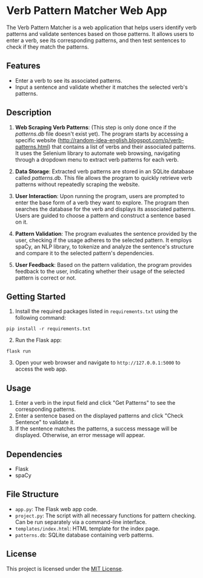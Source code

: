 # Verb Pattern Matcher Web App

The Verb Pattern Matcher is a web application that helps users identify verb patterns and validate sentences based on those patterns. It allows users to enter a verb, see its corresponding patterns, and then test sentences to check if they match the patterns.

## Features

- Enter a verb to see its associated patterns.
- Input a sentence and validate whether it matches the selected verb's patterns.

## Description

1. **Web Scraping Verb Patterns**: (This step is only done once if the _patterns.db_ file doesn't exist yet). The program starts by accessing a specific website (http://random-idea-english.blogspot.com/p/verb-patterns.html) that contains a list of verbs and their associated patterns. It uses the Selenium library to automate web browsing, navigating through a dropdown menu to extract verb patterns for each verb.


2. **Data Storage**: Extracted verb patterns are stored in an SQLite database called _patterns.db_. This file allows the program to quickly retrieve verb patterns without repeatedly scraping the website.


3. **User Interaction**: Upon running the program, users are prompted to enter the base form of a verb they want to explore. The program then searches the database for the verb and displays its associated patterns. Users are guided to choose a pattern and construct a sentence based on it.


4. **Pattern Validation**: The program evaluates the sentence provided by the user, checking if the usage adheres to the selected pattern. It employs spaCy, an NLP library, to tokenize and analyze the sentence's structure and compare it to the selected pattern's dependencies.


5. **User Feedback**: Based on the pattern validation, the program provides feedback to the user, indicating whether their usage of the selected pattern is correct or not.

## Getting Started

1. Install the required packages listed in `requirements.txt` using the following command:
```
pip install -r requirements.txt
```
2. Run the Flask app:
```
flask run
```
3. Open your web browser and navigate to `http://127.0.0.1:5000` to access the web app.

## Usage

1. Enter a verb in the input field and click "Get Patterns" to see the corresponding patterns.
2. Enter a sentence based on the displayed patterns and click "Check Sentence" to validate it.
3. If the sentence matches the patterns, a success message will be displayed. Otherwise, an error message will appear.

## Dependencies

- Flask
- spaCy

## File Structure

- `app.py`: The Flask web app code.
- `project.py`: The script with all necessary functions for pattern checking. Can be run separately via a command-line interface.
- `templates/index.html`: HTML template for the index page.
- `patterns.db`: SQLite database containing verb patterns.


## License

This project is licensed under the [MIT License](LICENSE).
